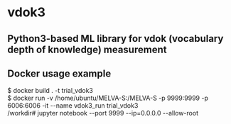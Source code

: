 # vdok3
## Python3-based ML library for vdok (vocabulary depth of knowledge) measurement

## Docker usage example
$ docker build . -t trial_vdok3 <br>
$ docker run -v /home/ubuntu/MELVA-S:/MELVA-S -p 9999:9999 -p 6006:6006 -it --name vdok3_run trial_vdok3 <br>
/workdir# jupyter notebook --port 9999 --ip=0.0.0.0 --allow-root <br>
